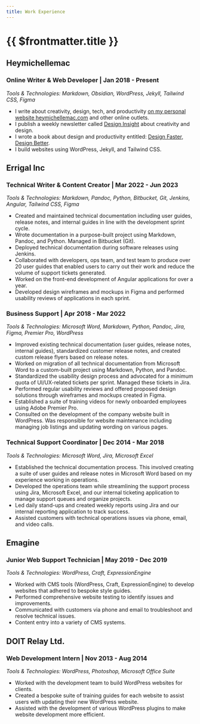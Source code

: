 ```yaml
---
title: Work Experience
---
```


# {{ $frontmatter.title }}

## Heymichellemac

### Online Writer & Web Developer | Jan 2018 - Present
_Tools & Technologies: Markdown, Obsidian, WordPress, Jekyll, Tailwind CSS, Figma_

- I write about creativity, design, tech, and productivity [on my personal website heymichellemac.com](https://heymichellemac.com/) and other online outlets.
- I publish a weekly newsletter called [Design Insight](https://designinsight.substack.com/) about creativity and design.
- I wrote a book about design and productivity entitled: [Design Faster, Design Better](https://designfaster.heymichellemac.com/).
- I build websites using WordPress, Jekyll, and Tailwind CSS.

## Errigal Inc

### Technical Writer & Content Creator | Mar 2022 - Jun 2023

_Tools & Technologies: Markdown, Pandoc, Python, Bitbucket, Git, Jenkins, Angular, Tailwind CSS, Figma_

- Created and maintained technical documentation including user guides, release notes, and internal guides in line with the development sprint cycle.
- Wrote documentation in a purpose-built project using Markdown, Pandoc, and Python. Managed in Bitbucket (Git).
- Deployed technical documentation during software releases using Jenkins.
- Collaborated with developers, ops team, and test team to produce over 20 user guides that enabled users to carry out their work and reduce the volume of support tickets generated.
- Worked on the front-end development of Angular applications for over a year.
- Developed design wireframes and mockups in Figma and performed usability reviews of applications in each sprint.

### Business Support | Apr 2018 - Mar 2022

_Tools & Technologies: Microsoft Word, Markdown, Python, Pandoc, Jira, Figma, Premier Pro, WordPress_

- Improved existing technical documentation (user guides, release notes, internal guides), standardized customer release notes, and created custom release flyers based on release notes.
- Worked on migration of all technical documentation from Microsoft Word to a custom-built project using Markdown, Python, and Pandoc.
- Standardized the usability design process and advocated for a minimum quota of UI/UX-related tickets per sprint. Managed these tickets in Jira.
- Performed regular usability reviews and offered proposed design solutions through wireframes and mockups created in Figma.
- Established a suite of training videos for newly onboarded employees using Adobe Premier Pro.
- Consulted on the development of the company website built in WordPress. Was responsible for website maintenance including managing job listings and updating wording on various pages.

### Technical Support Coordinator | Dec 2014 - Mar 2018

_Tools & Technologies: Microsoft Word, Jira, Microsoft Excel_

- Established the technical documentation process. This involved creating a suite of user guides and release notes in Microsoft Word based on my experience working in operations.
- Developed the operations team while streamlining the support process using Jira, Microsoft Excel, and our internal ticketing application to manage support queues and organize projects.
- Led daily stand-ups and created weekly reports using Jira and our internal reporting application to track success.
- Assisted customers with technical operations issues via phone, email, and video calls.

## Emagine

### Junior Web Support Technician | May 2019 - Dec 2019

_Tools & Technologies: WordPress, Craft, ExpressionEngine_

- Worked with CMS tools (WordPress, Craft, ExpressionEngine) to develop websites that adhered to bespoke style guides.
- Performed comprehensive website testing to identify issues and improvements.
- Communicated with customers via phone and email to troubleshoot and resolve technical issues.
- Content entry into a variety of CMS systems.

## DOIT Relay Ltd.

### Web Development Intern | Nov 2013 - Aug 2014

_Tools & Technologies: WordPress, Photoshop, Microsoft Office Suite_

- Worked with the development team to build WordPress websites for clients.
- Created a bespoke suite of training guides for each website to assist users with updating their new WordPress website.
- Assisted with the development of various WordPress plugins to make website development more efficient.